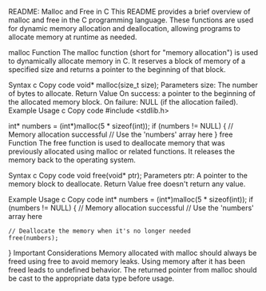 README: Malloc and Free in C
This README provides a brief overview of malloc and free in the C programming language. These functions are used for dynamic memory allocation and deallocation, allowing programs to allocate memory at runtime as needed.

malloc Function
The malloc function (short for "memory allocation") is used to dynamically allocate memory in C. It reserves a block of memory of a specified size and returns a pointer to the beginning of that block.

Syntax
c
Copy code
void* malloc(size_t size);
Parameters
size: The number of bytes to allocate.
Return Value
On success: a pointer to the beginning of the allocated memory block.
On failure: NULL (if the allocation failed).
Example Usage
c
Copy code
#include <stdlib.h>

int* numbers = (int*)malloc(5 * sizeof(int));
if (numbers != NULL) {
    // Memory allocation successful
    // Use the 'numbers' array here
}
free Function
The free function is used to deallocate memory that was previously allocated using malloc or related functions. It releases the memory back to the operating system.

Syntax
c
Copy code
void free(void* ptr);
Parameters
ptr: A pointer to the memory block to deallocate.
Return Value
free doesn't return any value.

Example Usage
c
Copy code
int* numbers = (int*)malloc(5 * sizeof(int));
if (numbers != NULL) {
    // Memory allocation successful
    // Use the 'numbers' array here

    // Deallocate the memory when it's no longer needed
    free(numbers);
}
Important Considerations
Memory allocated with malloc should always be freed using free to avoid memory leaks.
Using memory after it has been freed leads to undefined behavior.
The returned pointer from malloc should be cast to the appropriate data type before usage.
